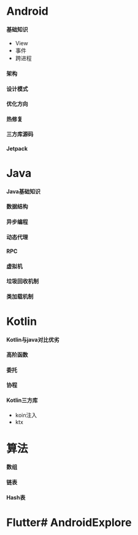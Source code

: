 # Android
#### 基础知识
-  View
-  事件
-  跨进程
#### 架构
#### 设计模式
#### 优化方向
#### 热修复
#### 三方库源码
#### Jetpack

# Java
#### Java基础知识
#### 数据结构
#### 异步编程
#### 动态代理
#### RPC
#### 虚拟机
#### 垃圾回收机制
#### 类加载机制

# Kotlin
#### Kotlin与java对比优劣
#### 高阶函数
#### 委托
#### 协程
#### Kotlin三方库
-  koin注入
-  ktx

# 算法
#### 数组
#### 链表
#### Hash表

# Flutter# AndroidExplore